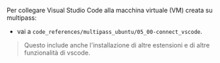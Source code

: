 Per collegare Visual Studio Code alla macchina virtuale (VM) creata su multipass:

- vai a `code_references/multipass_ubuntu/05_00-connect_vscode`.

> Questo include anche l'installazione di altre estensioni e di altre funzionalità di vscode. 
